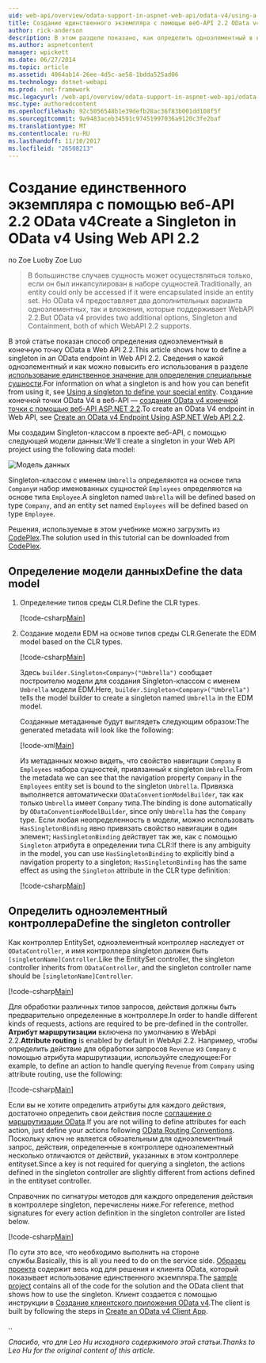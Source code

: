 ```yaml
---
uid: web-api/overview/odata-support-in-aspnet-web-api/odata-v4/using-a-singleton-in-an-odata-endpoint-in-web-api-22
title: Создание единственного экземпляра с помощью веб-API 2.2 OData v4 | Документы Microsoft
author: rick-anderson
description: В этом разделе показано, как определить одноэлементный в конечную точку OData в Web API 2.2.
ms.author: aspnetcontent
manager: wpickett
ms.date: 06/27/2014
ms.topic: article
ms.assetid: 4064ab14-26ee-4d5c-ae58-1bdda525ad06
ms.technology: dotnet-webapi
ms.prod: .net-framework
msc.legacyurl: /web-api/overview/odata-support-in-aspnet-web-api/odata-v4/using-a-singleton-in-an-odata-endpoint-in-web-api-22
msc.type: authoredcontent
ms.openlocfilehash: 92c5056548b1e39defb28ac36f83b001dd108f5f
ms.sourcegitcommit: 9a9483aceb34591c97451997036a9120c3fe2baf
ms.translationtype: MT
ms.contentlocale: ru-RU
ms.lasthandoff: 11/10/2017
ms.locfileid: "26508213"
---
```

<a name="create-a-singleton-in-odata-v4-using-web-api-22"></a><span data-ttu-id="c7537-103">Создание единственного экземпляра с помощью веб-API 2.2 OData v4</span><span class="sxs-lookup"><span data-stu-id="c7537-103">Create a Singleton in OData v4 Using Web API 2.2</span></span>
====================
<span data-ttu-id="c7537-104">по Zoe Luo</span><span class="sxs-lookup"><span data-stu-id="c7537-104">by Zoe Luo</span></span>

> <span data-ttu-id="c7537-105">В большинстве случаев сущность может осуществляться только, если он был инкапсулирован в наборе сущностей.</span><span class="sxs-lookup"><span data-stu-id="c7537-105">Traditionally, an entity could only be accessed if it were encapsulated inside an entity set.</span></span> <span data-ttu-id="c7537-106">Но OData v4 предоставляет два дополнительных варианта одноэлементных, так и вложения, которые поддерживает WebAPI 2.2.</span><span class="sxs-lookup"><span data-stu-id="c7537-106">But OData v4 provides two additional options, Singleton and Containment, both of which WebAPI 2.2 supports.</span></span>


<span data-ttu-id="c7537-107">В этой статье показан способ определения одноэлементный в конечную точку OData в Web API 2.2.</span><span class="sxs-lookup"><span data-stu-id="c7537-107">This article shows how to define a singleton in an OData endpoint in Web API 2.2.</span></span> <span data-ttu-id="c7537-108">Сведения о какой одноэлементный и как можно повысить его использования в разделе [использование единственное значение для определения специальные сущности](https://blogs.msdn.com/b/odatateam/archive/2014/03/05/use-singleton-to-define-your-special-entity.aspx).</span><span class="sxs-lookup"><span data-stu-id="c7537-108">For information on what a singleton is and how you can benefit from using it, see [Using a singleton to define your special entity](https://blogs.msdn.com/b/odatateam/archive/2014/03/05/use-singleton-to-define-your-special-entity.aspx).</span></span> <span data-ttu-id="c7537-109">Создание конечной точки OData V4 в веб-API — [создания OData v4 конечной точки с помощью веб-API ASP.NET 2.2](create-an-odata-v4-endpoint.md).</span><span class="sxs-lookup"><span data-stu-id="c7537-109">To create an OData V4 endpoint in Web API, see [Create an OData v4 Endpoint Using ASP.NET Web API 2.2](create-an-odata-v4-endpoint.md).</span></span> 

<span data-ttu-id="c7537-110">Мы создадим Singleton-классом в проекте веб-API, с помощью следующей модели данных:</span><span class="sxs-lookup"><span data-stu-id="c7537-110">We'll create a singleton in your Web API project using the following data model:</span></span>

![Модель данных](using-a-singleton-in-an-odata-endpoint-in-web-api-22/_static/image1.png)

<span data-ttu-id="c7537-112">Singleton-классом с именем `Umbrella` определяются на основе типа `Company`и набор именованных сущностей `Employees` определяются на основе типа `Employee`.</span><span class="sxs-lookup"><span data-stu-id="c7537-112">A singleton named `Umbrella` will be defined based on type `Company`, and an entity set named `Employees` will be defined based on type `Employee`.</span></span>

<span data-ttu-id="c7537-113">Решения, используемые в этом учебнике можно загрузить из [CodePlex](http://aspnet.codeplex.com/sourcecontrol/latest#Samples/WebApi/OData/v4/ODataSingletonSample/).</span><span class="sxs-lookup"><span data-stu-id="c7537-113">The solution used in this tutorial can be downloaded from [CodePlex](http://aspnet.codeplex.com/sourcecontrol/latest#Samples/WebApi/OData/v4/ODataSingletonSample/).</span></span>

## <a name="define-the-data-model"></a><span data-ttu-id="c7537-114">Определение модели данных</span><span class="sxs-lookup"><span data-stu-id="c7537-114">Define the data model</span></span>

1. <span data-ttu-id="c7537-115">Определение типов среды CLR.</span><span class="sxs-lookup"><span data-stu-id="c7537-115">Define the CLR types.</span></span>

    [!code-csharp[Main](using-a-singleton-in-an-odata-endpoint-in-web-api-22/samples/sample1.cs)]
2. <span data-ttu-id="c7537-116">Создание модели EDM на основе типов среды CLR.</span><span class="sxs-lookup"><span data-stu-id="c7537-116">Generate the EDM model based on the CLR types.</span></span>

    [!code-csharp[Main](using-a-singleton-in-an-odata-endpoint-in-web-api-22/samples/sample2.cs)]

    <span data-ttu-id="c7537-117">Здесь `builder.Singleton<Company>("Umbrella")` сообщает построителю модели для создания Singleton-классом с именем `Umbrella` модели EDM.</span><span class="sxs-lookup"><span data-stu-id="c7537-117">Here, `builder.Singleton<Company>("Umbrella")` tells the model builder to create a singleton named `Umbrella` in the EDM model.</span></span>

    <span data-ttu-id="c7537-118">Созданные метаданные будут выглядеть следующим образом:</span><span class="sxs-lookup"><span data-stu-id="c7537-118">The generated metadata will look like the following:</span></span>

    [!code-xml[Main](using-a-singleton-in-an-odata-endpoint-in-web-api-22/samples/sample3.xml)]

    <span data-ttu-id="c7537-119">Из метаданных можно видеть, что свойство навигации `Company` в `Employees` набора сущностей, привязанный к singleton `Umbrella`.</span><span class="sxs-lookup"><span data-stu-id="c7537-119">From the metadata we can see that the navigation property `Company` in the `Employees` entity set is bound to the singleton `Umbrella`.</span></span> <span data-ttu-id="c7537-120">Привязка выполняется автоматически `ODataConventionModelBuilder`, так как только `Umbrella` имеет `Company` типа.</span><span class="sxs-lookup"><span data-stu-id="c7537-120">The binding is done automatically by `ODataConventionModelBuilder`, since only `Umbrella` has the `Company` type.</span></span> <span data-ttu-id="c7537-121">Если любая неопределенность в модели, можно использовать `HasSingletonBinding` явно привязать свойство навигации в один элемент; `HasSingletonBinding` действует так же, как с помощью `Singleton` атрибута в определении типа CLR:</span><span class="sxs-lookup"><span data-stu-id="c7537-121">If there is any ambiguity in the model, you can use `HasSingletonBinding` to explicitly bind a navigation property to a singleton; `HasSingletonBinding` has the same effect as using the `Singleton` attribute in the CLR type definition:</span></span>

    [!code-csharp[Main](using-a-singleton-in-an-odata-endpoint-in-web-api-22/samples/sample4.cs)]

## <a name="define-the-singleton-controller"></a><span data-ttu-id="c7537-122">Определить одноэлементный контроллера</span><span class="sxs-lookup"><span data-stu-id="c7537-122">Define the singleton controller</span></span>

<span data-ttu-id="c7537-123">Как контроллер EntitySet, одноэлементный контроллер наследует от `ODataController`, и имя контроллера singleton должен быть `[singletonName]Controller`.</span><span class="sxs-lookup"><span data-stu-id="c7537-123">Like the EntitySet controller, the singleton controller inherits from `ODataController`, and the singleton controller name should be `[singletonName]Controller`.</span></span>

[!code-csharp[Main](using-a-singleton-in-an-odata-endpoint-in-web-api-22/samples/sample5.cs)]

<span data-ttu-id="c7537-124">Для обработки различных типов запросов, действия должны быть предварительно определенные в контроллере.</span><span class="sxs-lookup"><span data-stu-id="c7537-124">In order to handle different kinds of requests, actions are required to be pre-defined in the controller.</span></span> <span data-ttu-id="c7537-125">**Атрибут маршрутизации** включена по умолчанию в WebApi 2.2.</span><span class="sxs-lookup"><span data-stu-id="c7537-125">**Attribute routing** is enabled by default in WebApi 2.2.</span></span> <span data-ttu-id="c7537-126">Например, чтобы определить действие для обработки запросов `Revenue` из `Company` с помощью атрибута маршрутизации, используйте следующее:</span><span class="sxs-lookup"><span data-stu-id="c7537-126">For example, to define an action to handle querying `Revenue` from `Company` using attribute routing, use the following:</span></span>

[!code-csharp[Main](using-a-singleton-in-an-odata-endpoint-in-web-api-22/samples/sample6.cs)]

<span data-ttu-id="c7537-127">Если вы не хотите определить атрибуты для каждого действия, достаточно определить свои действия после [соглашение о маршрутизации OData](../odata-routing-conventions.md).</span><span class="sxs-lookup"><span data-stu-id="c7537-127">If you are not willing to define attributes for each action, just define your actions following [OData Routing Conventions](../odata-routing-conventions.md).</span></span> <span data-ttu-id="c7537-128">Поскольку ключ не является обязательным для одноэлементный запрос, действия, определенные в контроллере одноэлементный несколько отличаются от действий, указанных в этом контроллере entityset.</span><span class="sxs-lookup"><span data-stu-id="c7537-128">Since a key is not required for querying a singleton, the actions defined in the singleton controller are slightly different from actions defined in the entityset controller.</span></span>

<span data-ttu-id="c7537-129">Справочник по сигнатуры методов для каждого определения действия в контроллере singleton, перечислены ниже.</span><span class="sxs-lookup"><span data-stu-id="c7537-129">For reference, method signatures for every action definition in the singleton controller are listed below.</span></span>

[!code-csharp[Main](using-a-singleton-in-an-odata-endpoint-in-web-api-22/samples/sample7.cs)]

<span data-ttu-id="c7537-130">По сути это все, что необходимо выполнить на стороне службы.</span><span class="sxs-lookup"><span data-stu-id="c7537-130">Basically, this is all you need to do on the service side.</span></span> <span data-ttu-id="c7537-131">[Образец проекта](http://aspnet.codeplex.com/sourcecontrol/latest#Samples/WebApi/OData/v4/ODataSingletonSample/) содержит весь код для решения и клиента OData, который показывает использование единственного экземпляра.</span><span class="sxs-lookup"><span data-stu-id="c7537-131">The [sample project](http://aspnet.codeplex.com/sourcecontrol/latest#Samples/WebApi/OData/v4/ODataSingletonSample/) contains all of the code for the solution and the OData client that shows how to use the singleton.</span></span> <span data-ttu-id="c7537-132">Клиент создается с помощью инструкции в [Создание клиентского приложения OData v4](create-an-odata-v4-client-app.md).</span><span class="sxs-lookup"><span data-stu-id="c7537-132">The client is built by following the steps in [Create an OData v4 Client App](create-an-odata-v4-client-app.md).</span></span>

<span data-ttu-id="c7537-133">.</span><span class="sxs-lookup"><span data-stu-id="c7537-133">.</span></span> 

<span data-ttu-id="c7537-134">*Спасибо, что для Leo Hu исходного содержимого этой статьи.*</span><span class="sxs-lookup"><span data-stu-id="c7537-134">*Thanks to Leo Hu for the original content of this article.*</span></span>

